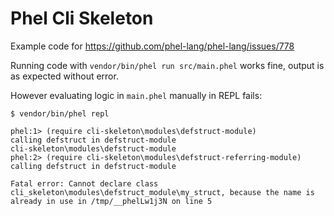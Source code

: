 # Phel Cli Skeleton

Example code for https://github.com/phel-lang/phel-lang/issues/778

Running code with `vendor/bin/phel run src/main.phel` works fine, output is as expected without error.

However evaluating logic in `main.phel` manually in REPL fails:

```
$ vendor/bin/phel repl

phel:1> (require cli-skeleton\modules\defstruct-module)
calling defstruct in defstruct-module
cli-skeleton\modules\defstruct-module
phel:2> (require cli-skeleton\modules\defstruct-referring-module)
calling defstruct in defstruct-module

Fatal error: Cannot declare class cli_skeleton\modules\defstruct_module\my_struct, because the name is already in use in /tmp/__phelLw1j3N on line 5
```
